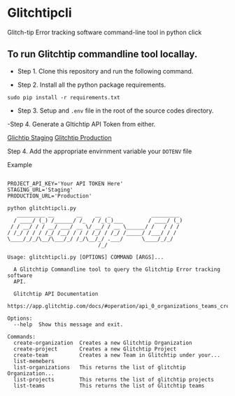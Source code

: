 # Glitchtipcli
Glitch-tip Error tracking software command-line tool in python click

## To run Glitchtip commandline tool locallay.

- Step 1. Clone this repository and run the following command.


- Step 2. Install all the python package requirements.


```
sudo pip install -r requirements.txt

```

- Step 3. Setup and `.env` file in the root of the source codes directory.

-Step 4. Generate a Gltichtip API Token from either.

[Glichtip Staging](https://glitchtip.stage.devshift.net)
[Glitchtip Production](https://gltichtip.devshift.net)

Step 4. Add the appropriate envirnment variable your `DOTENV` file

Example

```

PROJECT_API_KEY='Your API TOKEN Here'
STAGING_URL='Staging'
PRODUCTION_URL='Production'

```

```
python glitchtipcli.py
   _________ __       __    __  _             _________
  / ____/ (_) /______/ /_  / /_(_)___        / ____/ (_)
 / / __/ / / __/ ___/ __ \/ __/ / __ \______/ /   / / /
/ /_/ / / / /_/ /__/ / / / /_/ / /_/ /_____/ /___/ / /
\____/_/_/\__/\___/_/ /_/\__/_/ .___/      \____/_/_/
                             /_/

Usage: glitchtipcli.py [OPTIONS] COMMAND [ARGS]...

  A Glitchtip Commandline tool to query the Glitchtip Error tracking software
  API.

  Glitchtip API Documentation
  https://app.glitchtip.com/docs/#operation/api_0_organizations_teams_create

Options:
  --help  Show this message and exit.

Commands:
  create-organization  Creates a new Glitchtip Organization
  create-project       Creates a new Glitchtip Project
  create-team          Creates a new Team in Glitchtip under your...
  list-memebers
  list-organizations   This returns the list of glitchtip Organization...
  list-projects        This returns the list of glitchtip projects
  list-teams           This returns the list of Glitchtip teams

```

